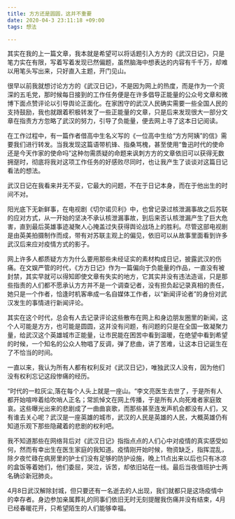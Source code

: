 ```yaml
---
title: 方方还是圆圆，这并不重要
date: 2020-04-3 23:11:18 +09:00
tags: 想法

---
```


其实在我的上一篇文章，我本就是希望可以将话题引入方方的《武汉日记》，只是笔力实在有限，写着写着发现已然偏题，虽然脑海中想表达的内容有千千万，却难以用笔头写出来，只好直入主题，开门见山。

很早以前我就想讨论方方的《武汉日记》，不是因为网上的热度，而是作为一个资深的五毛党，那时候每日接到的工作任务便是在许多倡导正能量的公众号文章和微博下面点赞评论以引导舆论正面化。在家困守的武汉人民确实需要一些全国人民的支持鼓励，我也就跟着积极转发了一些正能量的文章，只是后来发现很大一部分文章在指责方方忽略了武汉的努力，引导了负能量，便去网上寻了这本日记阅读。

在工作过程中，有一篇作者借高中生名义写的《一位高中生给“方方阿姨”的信》需要我们进行转发。当我发现这篇语带机锋、指桑骂槐，甚至使用“鲁迅时代的使命还是今天作家的使命吗”这种勿需质疑的命题来讽刺方方的文章依旧可以获得无数拥趸时，彻底将我对这项工作任务的好感败尽同时，也让我产生了谈谈对这篇日记看法的想法。

武汉日记在我看来并无不妥，它最大的问题，不在于日记本身，而在于他出生的时间不对。

阳光底下无新鲜事，在电视剧《切尔诺贝利》中，也曾记录过核泄漏事故之后苏联的应对方式，从一开始的坚决不承认核泄漏事故，到后来否认核泄漏产生了巨大危害，直到最后英雄事迹凝聚人心掩盖过失获得舆论战场上的胜利。尽管这部电视剧是由英美拍摄制作而成，带有对苏联主观上的偏见，依旧可以从故事里面看到许多武汉后来应对疫情方式的影子。

网上许多人都质疑方方为什么要用那些未经证实的素材构成日记，披露武汉的伤痛。在文娱严管的时代，《方方日记》作为一篇偏向于负能量的作品，一直没有被封禁，其实早就可以得知即使文章有失实的地方，它其实并没有违法造谣，只是那些指责的人们都不愿承认方方并不是一个调查记者，没有担负起记录真相的责任，她只是一个作者，恰逢时机客串成一名自媒体工作者，以“新闻评论者”的身份对武汉发生的事情进行新闻评论。

其实在这个时代，总会有人去记录评论这些散布在网上和身边朋友圈里的新闻，这个人可能是方方，也可能是圆圆，这并没有问题，有问题的只是在全国一致凝聚力量，给武汉这个英雄城市正能量，让市民能在困苦中看到温暖，在绝望中看到希望的时候，一个知名的公众人物唱了反调，弹了悲曲，讲了苦难，让这本日记诞生在了不恰当的时间。

一直以来，我认为所有人都有权利反对《武汉日记》，唯独武汉人没有，因为他们没有权利忘记这段惨痛的经历。

“时代的一粒灰尘,落在每个人头上就是一座山。“李文亮医生去世了，于是所有人都开始喧哗着给吹哨人正名；常凯悼文在网上传播，于是所有人向死难者家庭致哀。这些曝光出来的悲剧成了一曲曲哀歌，而那些甚至连发声机会都没有人们，又有谁去关心呢？武汉是一座英雄的城市，武汉的人民是英雄的人民，大概英雄仍有知道乐观下那些隐藏着的悲剧的权利吧。

我不知道那些在网络背后对《武汉日记》指指点点的人们心中对疫情的真实感受如何，然而有幸出生在医生家庭的我知道。疫情刚开始时候，物资缺乏，指挥混乱，除夕夜忙碌在病房里的护士们没有足够的防护设施，晚上11点出来以后也只有冰凉的盒饭等着她们，他们委屈，哭泣，诉苦，却依旧站在一线。最后当夜值班护士两名确诊新冠肺炎。

4月8日武汉解除封城，但只要还有一名逝去的人出现，我们就都只是这场疫情中的幸存者。身边参加亲属葬礼的同事们依旧无时无刻提醒我伤痛并没有结束，4月已经春暖花开，只希望陌生的人们能够幸福。











